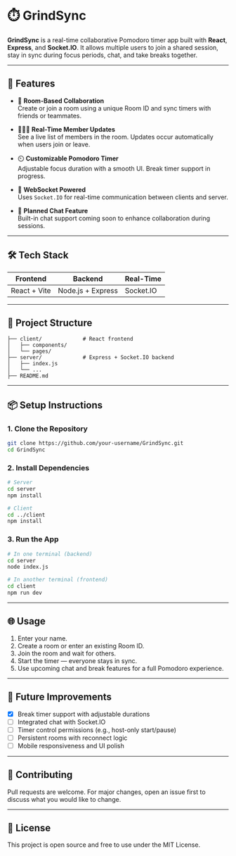 # ⏱️ GrindSync

**GrindSync** is a real-time collaborative Pomodoro timer app built with **React**, **Express**, and **Socket.IO**. It allows multiple users to join a shared session, stay in sync during focus periods, chat, and take breaks together.

---

## 🚀 Features

- 🔗 **Room-Based Collaboration**  
  Create or join a room using a unique Room ID and sync timers with friends or teammates.

- 🧑‍🤝‍🧑 **Real-Time Member Updates**  
  See a live list of members in the room. Updates occur automatically when users join or leave.

- ⏲️ **Customizable Pomodoro Timer**  
  Adjustable focus duration with a smooth UI. Break timer support in progress.

- 📡 **WebSocket Powered**  
  Uses `Socket.IO` for real-time communication between clients and server.

- 💬 **Planned Chat Feature**  
  Built-in chat support coming soon to enhance collaboration during sessions.

---

## 🛠️ Tech Stack

| Frontend | Backend | Real-Time |
|----------|---------|------------|
| React + Vite | Node.js + Express | Socket.IO |

---

## 🧩 Project Structure

```
├── client/             # React frontend
│   ├── components/
│   └── pages/
├── server/             # Express + Socket.IO backend
│   ├── index.js
│   └── ...
├── README.md
```

---

## 📦 Setup Instructions

### 1. Clone the Repository

```bash
git clone https://github.com/your-username/GrindSync.git
cd GrindSync
```

### 2. Install Dependencies

```bash
# Server
cd server
npm install

# Client
cd ../client
npm install
```

### 3. Run the App

```bash
# In one terminal (backend)
cd server
node index.js

# In another terminal (frontend)
cd client
npm run dev
```

---

## 🌐 Usage

1. Enter your name.
2. Create a room or enter an existing Room ID.
3. Join the room and wait for others.
4. Start the timer — everyone stays in sync.
5. Use upcoming chat and break features for a full Pomodoro experience.

---

## 📌 Future Improvements

- [x] Break timer support with adjustable durations
- [ ] Integrated chat with Socket.IO
- [ ] Timer control permissions (e.g., host-only start/pause)
- [ ] Persistent rooms with reconnect logic
- [ ] Mobile responsiveness and UI polish

---

## 🤝 Contributing

Pull requests are welcome. For major changes, open an issue first to discuss what you would like to change.

---

## 📄 License

This project is open source and free to use under the MIT License.